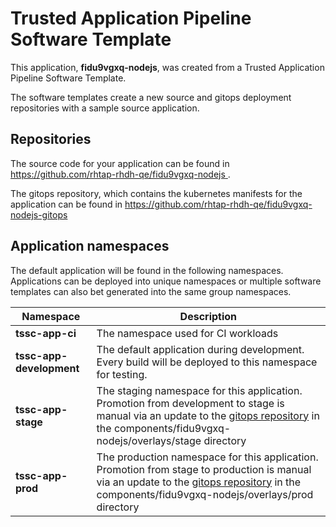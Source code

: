 # Trusted Application Pipeline Software Template

This application, **fidu9vgxq-nodejs**, was created from a Trusted Application Pipeline Software Template.

The software templates create a new source and gitops deployment repositories with a sample source application. 

## Repositories

The source code for your application can be found in [https://github.com/rhtap-rhdh-qe/fidu9vgxq-nodejs ](https://github.com/rhtap-rhdh-qe/fidu9vgxq-nodejs ).
 
The gitops repository, which contains the kubernetes manifests for the application can be found in 
[https://github.com/rhtap-rhdh-qe/fidu9vgxq-nodejs-gitops ](https://github.com/rhtap-rhdh-qe/fidu9vgxq-nodejs-gitops ) 

## Application namespaces 

The default application will be found in the following namespaces. Applications can be deployed into unique namespaces or multiple software templates can also bet generated into the same group namespaces.  

|  Namespace   |  Description   |  
| -------- | -------- |
| **tssc-app-ci** | The namespace used for CI workloads |
| **tssc-app-development** | The default application during development. Every build will be deployed to this namespace for testing. |
| **tssc-app-stage** | The staging namespace for this application. Promotion from development to stage is manual via an update to the [gitops repository](https://github.com/rhtap-rhdh-qe/fidu9vgxq-nodejs-gitops ) in the components/fidu9vgxq-nodejs/overlays/stage directory |
| **tssc-app-prod** | The production namespace for this application. Promotion from stage to production is manual via an update to the [gitops repository](https://github.com/rhtap-rhdh-qe/fidu9vgxq-nodejs-gitops ) in the components/fidu9vgxq-nodejs/overlays/prod directory |